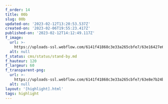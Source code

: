 ```yaml
---
f_order: 14
title: 00b
slug: 00b
updated-on: '2023-02-12T13:20:53.537Z'
created-on: '2023-02-06T19:55:23.417Z'
published-on: '2023-02-12T14:12:49.117Z'
f_image:
  url: >-
    https://uploads-ssl.webflow.com/6141f41868c3e33a265cbfe7/63e16427e6f81aa8bb2af4c1_000b.jpg
  alt: null
f_status: cms/status/stand-by.md
f_hauteur: 120
f_largeur: 60
f_transparent-png:
  url: >-
    https://uploads-ssl.webflow.com/6141f41868c3e33a265cbfe7/63e8e7b24b76912d87315b6e_000b.png
  alt: null
layout: '[highlight].html'
tags: highlight
---
```



